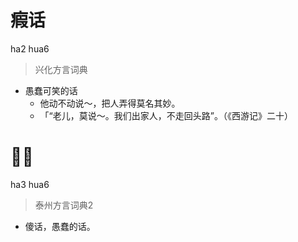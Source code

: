 # 瘕话
ha2 hua6
> 兴化方言词典
- 愚蠢可笑的话
  - 他动不动说～，把人弄得莫名其妙。
  - 「“老儿，莫说～。我们出家人，不走回头路”。（《西游记》二十）

# 𤹉话
ha3 hua6
> 泰州方言词典2
- 傻话，愚蠢的话。
